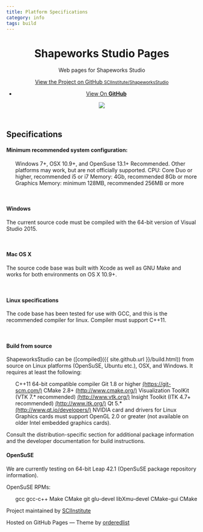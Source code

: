 ```yaml
---
title: Platform Specifications
category: info
tags: build
---
```

<head>
<link rel="stylesheet" href="stylesheets/styles.css">
<link rel="stylesheet" href="stylesheets/github-dark.css">
<link rel="shortcut icon" href="images/favicon.ico"/>
</head>
<div class="wrapper">
<header>
<h1>Shapeworks Studio Pages</h1>
<p>Web pages for Shapeworks Studio</p>
<p class="view"><a href="https://github.com/SCIInstitute/ShapeworksStudio">View the Project on GitHub <small>SCIInstitute/ShapeworksStudio</small></a></p>
<ul>
<!-- <li><a href="https://github.com/SCIInstitute/seg3d.pages/zipball/master">Download <strong>ZIP File</strong></a></li> -->
<!-- <li><a href="https://github.com/SCIInstitute/seg3d.pages/tarball/master">Download <strong>TAR Ball</strong></a></li> -->
<li><a href="https://github.com/SCIInstitute/ShapeworksStudio">View On <strong>GitHub</strong></a></li>
</ul>
<img src="https://sciinstitute.github.io/shapeworks.pages/images/splash.bmp" align="center" hspace="0">
</header>
<section>


<h2>Specifications</h2>

<h4>Minimum recommended system configuration:</h4>
<ul>
	<lu>Windows 7+, OSX 10.9+, and OpenSuse 13.1+ Recommended. Other platforms may work, but are not officially supported. </lu>
	<lu>CPU: Core Duo or higher, recommended i5 or i7</lu>
	<lu>Memory: 4Gb, recommended 8Gb or more</lu>
	<lu>Graphics Memory: minimum 128MB, recommended 256MB or more</lu>
</ul>
<br/>
<h4>Windows</h4>

The current source code must be compiled with the 64-bit version of Visual Studio 2015.

<br/>
<h4>Mac OS X</h4>

The source code base was built with Xcode as well as GNU Make and works for both environments on OS X 10.9+.

<br/>
<h4>Linux specifications</h4>

The code base has been tested for use with GCC, and this is the recommended compiler for linux. Compiler must support C++11.

<br/>
<h4>Build from source</h4>

ShapeworksStudio can be ([compiled]({{ site.github.url }}/build.html)) from source on Linux platforms (OpenSuSE, Ubuntu etc.), OSX, and Windows. It requires at least the following:
<ul>
	<lu>C++11 64-bit compatible compiler</lu>
	<lu>Git 1.8 or higher <a href="https://git-scm.com/">(https://git-scm.com/)</a></lu>
	<lu>CMake 2.8+ <a href="http://www.cmake.org/">(http://www.cmake.org/)</a></lu>
	<lu>Visualization ToolKit (VTK 7.* recommended) <a href="http://www.vtk.org/">(http://www.vtk.org/)</a></lu>
	<lu>Insight Toolkit (ITK 4.7+ recommended) <a href="http://www.itk.org/">(http://www.itk.org/)</a></lu>
	<lu>Qt 5.* <a href="http://www.qt.io/developers/">(http://www.qt.io/developers/)</a></lu>
	<lu>NVIDIA card and drivers for Linux
	<lu>Graphics cards must support OpenGL 2.0 or greater (not available on older Intel embedded graphics cards).
</ul>
Consult the distribution-specific section for additional package information and the developer documentation for build instructions.

<br/>
<h4>OpenSuSE</h4>

We are currently testing on 64-bit Leap 42.1 (OpenSuSE package repository information).

OpenSuSE RPMs:
<ul>
	<lu>gcc</lu>
	<lu>gcc-c++</lu>
	<lu>Make</lu>
	<lu>CMake</lu>
	<lu>git</lu>
	<lu>glu-devel</lu>
	<lu>libXmu-devel</lu>
	<lu>CMake-gui</lu>
	<lu>CMake</lu>
</ul>
</section>
</div>
<footer>
<p>Project maintained by <a href="https://github.com/SCIInstitute">SCIInstitute</a></p>
<p>Hosted on GitHub Pages &mdash; Theme by <a href="https://github.com/orderedlist">orderedlist</a></p>
</footer>
